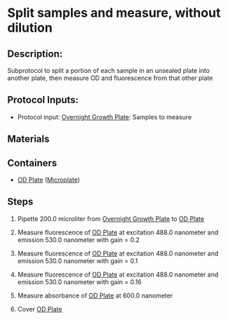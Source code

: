 # Split samples and measure, without dilution

## Description:

Subprotocol to split a portion of each sample in an unsealed plate into another plate, then measure OD and fluorescence from that other plate



## Protocol Inputs:
* Protocol input: [Overnight Growth Plate](https://identifiers.org/ncit:C43377): Samples to measure


## Materials


## Containers
* [OD Plate](https://identifiers.org/ncit:C43377) ([Microplate](https://identifiers.org/ncit:C43377))


## Steps
1. Pipette 200.0 microliter from [Overnight Growth Plate](https://identifiers.org/ncit:C43377) to [OD Plate](https://identifiers.org/ncit:C43377)

2. Measure fluorescence of [OD Plate](https://identifiers.org/ncit:C43377) at excitation 488.0 nanometer and emission 530.0 nanometer with gain = 0.2 

3. Measure fluorescence of [OD Plate](https://identifiers.org/ncit:C43377) at excitation 488.0 nanometer and emission 530.0 nanometer with gain = 0.1 

4. Measure fluorescence of [OD Plate](https://identifiers.org/ncit:C43377) at excitation 488.0 nanometer and emission 530.0 nanometer with gain = 0.16 

5. Measure absorbance of [OD Plate](https://identifiers.org/ncit:C43377) at 600.0 nanometer

6. Cover [OD Plate](https://identifiers.org/ncit:C43377)

